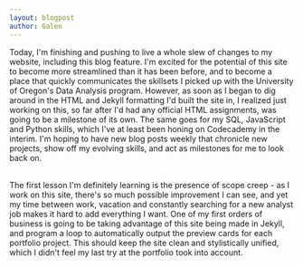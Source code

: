 ```yaml
---
layout: blogpost
author: Galen
---
```

<p>Today, I'm finishing and pushing to live a whole slew of changes to my website, including this blog feature. I'm excited for the potential of this site to become more streamlined than it has been before, and to become a place that quickly communicates the skillsets I picked up with the University of Oregon's Data Analysis program. However, as soon as I began to dig around in the HTML and Jekyll formatting I'd built the site in, I realized just working on this, so far after I'd had any official HTML assignments, was going to be a milestone of its own. The same goes for my SQL, JavaScript and Python skills, which I've at least been honing on Codecademy in the interim. I'm hoping to have new blog posts weekly that chronicle new projects, show off my evolving skills, and act as milestones for me to look back on.<br><br>

The first lesson I'm definitely learning is the presence of scope creep - as I work on this site, there's so much possible improvement I can see, and yet my time between work, vacation and constantly searching for a new analyst job makes it hard to add everything I want. One of my first orders of business is going to be taking advantage of this site being made in Jekyll, and program a loop to automatically output the preview cards for each portfolio project. This should keep the site clean and stylistically unified, which I didn't feel my last try at the portfolio took into account.</p>